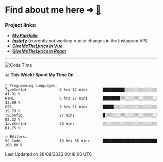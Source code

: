 # Find about me here ➜ [🧑](https://pauabella.dev)

### Project links:
- ***[My Portfolio](https://pauabella.dev)***
- ***[Instafy](https://instafy.me)*** (currently not working due to changes in the Instagram API)
- ***[GiveMeTheLyrics in Vue](https://lyrics.pauabella.dev)***
- ***[GiveMeTheLyrics in React](https://pauabella.dev/GiveMeTheLyrics)***

---
<!--START_SECTION:waka-->
![Code Time](http://img.shields.io/badge/Code%20Time-2%2C386%20hrs%2059%20mins-blue)

📊 **This Week I Spent My Time On** 

```text
💬 Programming Languages: 
TypeScript               8 hrs 12 mins       ██████████░░░░░░░░░░░░░░░   41.91 % 
HTML                     6 hrs 27 mins       ████████░░░░░░░░░░░░░░░░░   33.00 % 
CSS                      3 hrs 52 mins       █████░░░░░░░░░░░░░░░░░░░░   19.79 % 
TSConfig                 27 mins             █░░░░░░░░░░░░░░░░░░░░░░░░   02.32 % 
JavaScript               20 mins             ░░░░░░░░░░░░░░░░░░░░░░░░░   01.75 % 

🔥 Editors: 
VS Code                  19 hrs 35 mins      █████████████████████████   100.00 % 
```


 Last Updated on 28/08/2023 00:18:00 UTC
<!--END_SECTION:waka-->
